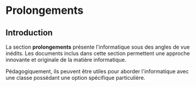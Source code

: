 # Prolongements

## Introduction

La section **prolongements** présente l'informatique sous des angles de vue inédits. Les documents inclus dans cette section permettent une approche innovante et originale de la matière informatique. 

Pédagogiquement, ils peuvent être utiles pour aborder l'informatique avec une classe possédant une option spécifique particulière. 

<!-- ```{tableofcontents}
``` -->

